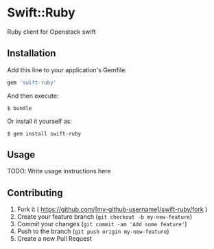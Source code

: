 # Swift::Ruby

Ruby client for Openstack swift

## Installation

Add this line to your application's Gemfile:

```ruby
gem 'swift-ruby'
```

And then execute:

    $ bundle

Or install it yourself as:

    $ gem install swift-ruby

## Usage

TODO: Write usage instructions here

## Contributing

1. Fork it ( https://github.com/[my-github-username]/swift-ruby/fork )
2. Create your feature branch (`git checkout -b my-new-feature`)
3. Commit your changes (`git commit -am 'Add some feature'`)
4. Push to the branch (`git push origin my-new-feature`)
5. Create a new Pull Request
